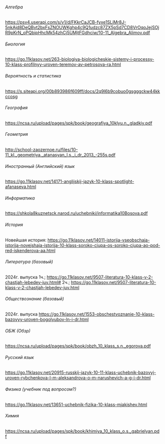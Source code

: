 ###### Алгебра
https://psv4.userapi.com/s/v1/d/FKkrCaJCB-fyxe1SLiMr8J-5nkAjd8DeQBvt2bxFsZNOUWKghp4c9Q1udzc87ZX5pSd7CD8VrOqoJejSOjR9pKrN_oPQbipHhcMk54zhCj5UMjtFGdhciw/10-11_Algebra_Alimov.pdf
###### Биология
https://go.11klasov.net/263-biologiya-biologicheskie-sistemy-i-processy-10-klass-profilnyy-uroven-teremov-av-petrosova-ra.html
###### Вероятность и статистика
https://s.siteapi.org/00b893986f609ff/docs/2q9l6b9cobuo0gsgggckw44kkccosg
###### География
https://ncsa.ru/upload/pages/spk/book/geografiya_10klyu.n._gladkiy.pdf
###### Геометрия
http://school-zaozernoe.ru/files/10-11_kl._geometriya._atanasyan_l.s._i_dr_2013_-255s.pdf
###### Иностранный (Английский) язык
https://go.11klasov.net/14171-anglijskij-jazyk-10-klass-spotlight-afanaseva.html
###### Информатика
https://shkola8kuznetsck.narod.ru/uchebniki/informatika10Bosova.pdf
###### История
Новейшая история:
https://go.11klasov.net/14011-istorija-vseobschaja-istorija-novejshaja-istorija-10-klass-soroko-cjupa-os-soroko-cjupa-ao-pod-red-iskenderova-aa.html
###### Литература (базовый)
2024г. выпуска
1ч.;
https://go.11klasov.net/9507-literatura-10-klass-v-2-chastjah-lebedev-juv.html#
2ч.;
https://go.11klasov.net/9507-literatura-10-klass-v-2-chastjah-lebedev-juv.html
###### Обществознание (базовый)
2024г. выпуска
https://go.11klasov.net/1553-obschestvoznanie-10-klass-bazovyy-uroven-bogolyubov-ln-i-dr.html
###### ОБЖ (Обзр)
https://ncsa.ru/upload/pages/spk/book/obzh_10_klass_s.n._egorova.pdf
###### Русский язык
https://go.11klasov.net/20915-russkij-jazyk-10-11-klass-uchebnik-bazovyj-uroven-rybchenkova-l-m-aleksandrova-o-m-narushevich-a-g-i-dr.html
###### Физика (учебник под вопросом?)
https://go.11klasov.net/13651-uchebnik-fizika-10-klass-mjakishev.html
###### Химия
https://ncsa.ru/upload/pages/spk/book/khimiya_10_klass_o.s._gabrielyan.pdf
